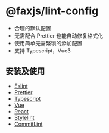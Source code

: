 # @faxjs/lint-config

- 合理的默认配置
- 无需配合 Prettier 也能自动修复格式化
- 使用简单无需繁琐的添加配置
- 支持 Typescript，Vue3

## 安装及使用

- [Eslint](https://github.com/khan97z/lint-config/tree/master/packages/eslint-base/README.md)
- [Prettier](https://github.com/khan97z/lint-config/tree/master/packages/prettier/README.md)
- [Typescript](https://github.com/khan97z/lint-config/tree/master/packages/eslint-ts/README.md)
- [Vue](https://github.com/khan97z/lint-config/tree/master/packages/eslint-vue/README.md)
- [React](https://github.com/khan97z/lint-config/tree/master/packages/eslint-react/README.md)
- [Stylelint](https://github.com/khan97z/lint-config/tree/master/packages/eslint/README.md)
- [CommitLint](https://github.com/khan97z/lint-config/tree/master/packages/commitlint/README.md)
